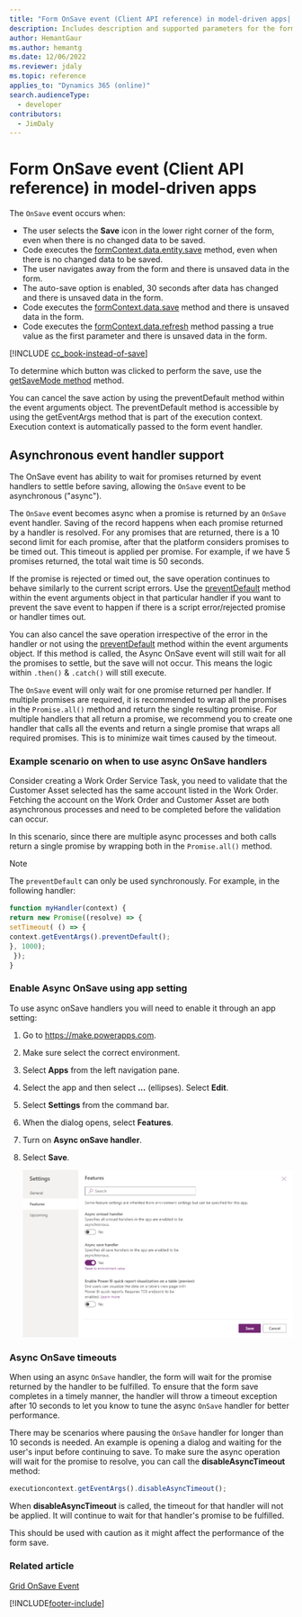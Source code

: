 ```yaml
---
title: "Form OnSave event (Client API reference) in model-driven apps| MicrosoftDocs"
description: Includes description and supported parameters for the form OnSave event.
author: HemantGaur
ms.author: hemantg
ms.date: 12/06/2022
ms.reviewer: jdaly
ms.topic: reference
applies_to: "Dynamics 365 (online)"
search.audienceType: 
  - developer
contributors:
  - JimDaly
---
```

# Form OnSave event (Client API reference) in model-driven apps

The `OnSave` event occurs when:

- The user selects the **Save** icon in the lower right corner of the form, even when there is no changed data to be saved.
- Code executes the [formContext.data.entity.save](../formContext-data-entity/save.md) method, even when there is no changed data to be saved.
- The user navigates away from the form and there is unsaved data in the form.
- The auto-save option is enabled, 30 seconds after data has changed and there is unsaved data in the form.
- Code executes the [formContext.data.save](../formContext-data/save.md) method and there is unsaved data in the form.
- Code executes the [formContext.data.refresh](../formContext-data/refresh.md) method passing a true value as the first parameter and there is unsaved data in the form.

[!INCLUDE [cc_book-instead-of-save](../../../../../includes/cc_book-instead-of-save.md)]

To determine which button was clicked to perform the save, use the [getSaveMode method](../save-event-arguments/getSaveMode.md) method.

You can cancel the save action by using the preventDefault method within the event arguments object. The preventDefault method is accessible by using the getEventArgs method that is part of the execution context. Execution context is automatically passed to the form event handler.

## Asynchronous event handler support

The OnSave event has ability to wait for promises returned by event handlers to settle before saving, allowing the `OnSave` event to be asynchronous ("async").

The `OnSave` event becomes async when a promise is returned by an `OnSave` event handler. Saving of the record happens when each promise returned by a handler is resolved. For any promises that are returned, there is a 10 second limit for each promise, after that the platform considers promises to be timed out. This timeout is applied per promise. For example, if we have 5 promises returned, the total wait time is 50 seconds.  

If the promise is rejected or timed out, the save operation continues to behave similarly to the current script errors. Use the [preventDefault](../save-event-arguments/preventDefault.md) method within the event arguments object in that particular handler if you want to prevent the save event to happen if there is a script error/rejected promise or handler times out.

You can also cancel the save operation irrespective of the error in the handler or not using the [preventDefault](../save-event-arguments/preventDefault.md) method within the event arguments object. If this method is called, the Async OnSave event will still wait for all the promises to settle, but the save will not occur. This means the logic within `.then()` & `.catch()` will still execute.

The `OnSave` event will only wait for one promise returned per handler. If multiple promises are required, it is recommended to wrap all the promises in the `Promise.all()` method and return the single resulting promise. For multiple handlers that all return a promise, we recommend you to create one handler that calls all the events and return a single promise that wraps all required promises. This is to minimize wait times caused by the timeout.

### Example scenario on when to use async OnSave handlers

Consider creating a Work Order Service Task, you need to validate that the Customer Asset selected has the same account listed in the Work Order. Fetching the account on the Work Order and Customer Asset are both asynchronous processes and need to be completed before the validation can occur. 

In this scenario, since there are multiple async processes and both calls return a single promise by wrapping both in the `Promise.all()` method.

> [!NOTE] 
> The `preventDefault` can only be used synchronously. For example, in the following handler:
   > ```JavaScript
   > function myHandler(context) {
  > return new Promise((resolve) => {
  > setTimeout( () => {
  > context.getEventArgs().preventDefault();
  > }, 1000);
  >  });
  > }
  >```

### Enable Async OnSave using app setting 

To use async onSave handlers you will need to enable it through an app setting:

1. Go to https://make.powerapps.com.
2. Make sure select the correct environment.
3. Select **Apps** from the left navigation pane.
4. Select the app and then select **...** (ellipses). Select **Edit**.
5. Select **Settings** from the command bar.
6. When the dialog opens, select **Features**.
7. Turn on **Async onSave handler**.
8. Select **Save**.

    ![Async OnSave app setting](../../../media/async_onSave_app_settings.png "Async OnSave app setting")

### Async OnSave timeouts

When using an async `OnSave` handler, the form will wait for the promise returned by the handler to be fulfilled. To ensure that the form save completes in a timely manner, the handler will throw a timeout exception after 10 seconds to let you know to tune the async `OnSave` handler for better performance.

There may be scenarios where pausing the `OnSave` handler for longer than 10 seconds is needed. An example is opening a dialog and waiting for the user's input before continuing to save. To make sure the async operation will wait for the promise to resolve, you can call the **disableAsyncTimeout** method:

```JavaScript
executioncontext.getEventArgs().disableAsyncTimeout();
```

When **disableAsyncTimeout** is called, the timeout for that handler will not be applied. It will continue to wait for that handler's promise to be fulfilled.

This should be used with caution as it might affect the performance of the form save.

### Related article

[Grid OnSave Event](grid-onsave.md)  


[!INCLUDE[footer-include](../../../../../includes/footer-banner.md)]
